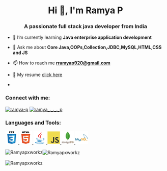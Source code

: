 

<h1 align="center">Hi 👋, I'm Ramya P</h1>
<h3 align="center">A passionate full stack java developer from India</h3>

- 🌱 I’m currently learning **Java enterprise application development**

- 💬 Ask me about **Core Java,OOPs,Collection,JDBC,MySQL,HTML,CSS and JS**

- 📫 How to reach me **rramyap920@gmail.com**

- 📄 My resume <a href="https://drive.google.com/file/d/1gMw8sQ_wi0nj0qfUZpx7oVfr5nNeDF4S/view?usp=drivesdk" target="blank"> click here</a>
-  

<h3 align="left">Connect with me:</h3>
<p align="left">
<a href="https://linkedin.com/in/ramya-p" target="blank"><img align="center" src="https://raw.githubusercontent.com/rahuldkjain/github-profile-readme-generator/master/src/images/icons/Social/linked-in-alt.svg" alt="ramya-p" height="30" width="40" /></a>
<a href="https://instagram.com/ramya_._._._p" target="blank"><img align="center" src="https://raw.githubusercontent.com/rahuldkjain/github-profile-readme-generator/master/src/images/icons/Social/instagram.svg" alt="ramya_._._._p" height="30" width="40" /></a>
</p>

<h3 align="left">Languages and Tools:</h3>
<p align="left"> <a href="https://www.w3schools.com/css/" target="_blank" rel="noreferrer"> <img src="https://raw.githubusercontent.com/devicons/devicon/master/icons/css3/css3-original-wordmark.svg" alt="css3" width="40" height="40"/> </a> <a href="https://www.w3.org/html/" target="_blank" rel="noreferrer"> <img src="https://raw.githubusercontent.com/devicons/devicon/master/icons/html5/html5-original-wordmark.svg" alt="html5" width="40" height="40"/> </a> <a href="https://www.java.com" target="_blank" rel="noreferrer"> <img src="https://raw.githubusercontent.com/devicons/devicon/master/icons/java/java-original.svg" alt="java" width="40" height="40"/> </a> <a href="https://developer.mozilla.org/en-US/docs/Web/JavaScript" target="_blank" rel="noreferrer"> <img src="https://raw.githubusercontent.com/devicons/devicon/master/icons/javascript/javascript-original.svg" alt="javascript" width="40" height="40"/> </a> <a href="https://www.mongodb.com/" target="_blank" rel="noreferrer"> <img src="https://raw.githubusercontent.com/devicons/devicon/master/icons/mongodb/mongodb-original-wordmark.svg" alt="mongodb" width="40" height="40"/> </a> <a href="https://www.mysql.com/" target="_blank" rel="noreferrer"> <img src="https://raw.githubusercontent.com/devicons/devicon/master/icons/mysql/mysql-original-wordmark.svg" alt="mysql" width="40" height="40"/> </a> </p>


<p><img align="left" src="https://github-readme-stats.vercel.app/api/top-langs?username=Ramyapxworkz&show_icons=true&locale=en&layout=compact" alt="Ramyapxworkz" /></p>

<p><img align="center" src="https://github-readme-stats.vercel.app/api?username=Ramyapxworkz&show_icons=true&locale=en" alt="Ramyapxworkz" /></p>

<p><img align="center" src="https://github-readme-streak-stats.herokuapp.com/?user=Ramyapxworkz&" alt="Ramyapxworkz" /></p>
